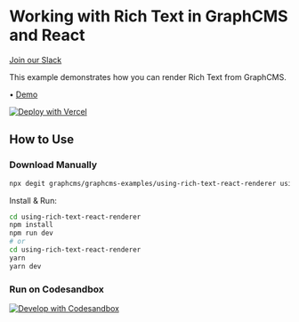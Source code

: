 # Working with Rich Text in GraphCMS and React

[Join our Slack](https://slack.graphcms.com)

This example demonstrates how you can render Rich Text from GraphCMS.

• [Demo](https://graphcms-using-rich-text-react-renderer.vercel.app)

[![Deploy with Vercel](https://vercel.com/button)](https://vercel.com/import/project?template=https://github.com/GraphCMS/graphcms-examples/tree/master/using-rich-text-react-renderer)

## How to Use

### Download Manually

```bash
npx degit graphcms/graphcms-examples/using-rich-text-react-renderer using-rich-text-react-renderer
```

Install & Run:

```bash
cd using-rich-text-react-renderer
npm install
npm run dev
# or
cd using-rich-text-react-renderer
yarn
yarn dev
```

### Run on Codesandbox

[![Develop with Codesandbox](https://codesandbox.io/static/img/play-codesandbox.svg)](https://codesandbox.io/s/github/GraphCMS/graphcms-examples/tree/master/using-rich-text-react-renderer)
